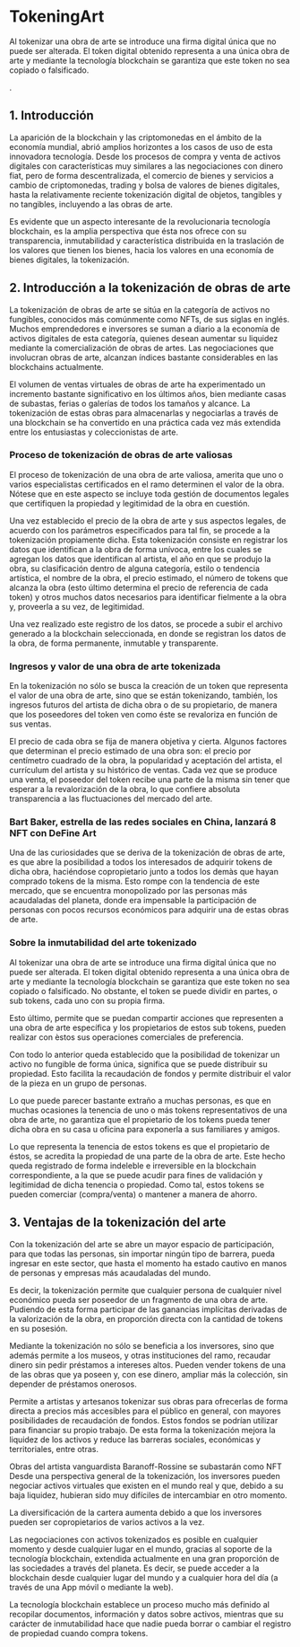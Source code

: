 # TokeningArt
Al tokenizar una obra de arte se introduce una firma digital única que no puede ser alterada. El token digital obtenido representa a una única obra de arte y mediante la tecnología blockchain se garantiza que este token no sea copiado o falsificado.

.
## 1. Introducción
La aparición de la blockchain y las criptomonedas en el ámbito de la economía mundial, abrió amplios horizontes a los casos de uso de esta innovadora tecnología. Desde los procesos de compra y venta de activos digitales con características muy similares a las negociaciones con dinero fiat, pero de forma descentralizada, el comercio de bienes y servicios a cambio de criptomonedas, trading y bolsa de valores de bienes digitales, hasta la relativamente reciente tokenización digital de objetos, tangibles y no tangibles, incluyendo a las obras de arte.

Es evidente que un aspecto interesante de la revolucionaria tecnología blockchain, es la amplia perspectiva que ésta nos ofrece con su transparencia, inmutabilidad y característica distribuida en la traslación de los valores que tienen los bienes, hacia los valores en una economía de bienes digitales, la tokenización.

## 2. Introducción a la tokenización de obras de arte
La tokenización de obras de arte se sitúa en la categoría de activos no fungibles, conocidos más comúnmente como NFTs, de sus siglas en inglés. Muchos emprendedores e inversores se suman a diario a la economía de activos digitales de esta categoría, quienes desean aumentar su liquidez mediante la comercialización de obras de artes. Las negociaciones que involucran obras de arte, alcanzan índices bastante considerables en las blockchains actualmente.

El volumen de ventas virtuales de obras de arte ha experimentado un incremento bastante significativo en los últimos años, bien mediante casas de subastas, ferias o galerías de todos los tamaños y alcance. La tokenización de estas obras para almacenarlas y negociarlas a través de una blockchain se ha convertido en una práctica cada vez más extendida entre los entusiastas y coleccionistas de arte.

### Proceso de tokenización de obras de arte valiosas
El proceso de tokenización de una obra de arte valiosa, amerita que uno o varios especialistas certificados en el ramo determinen el valor de la obra. Nótese que en este aspecto se incluye toda gestión de documentos legales que certifiquen la propiedad y legitimidad de la obra en cuestión. 

Una vez establecido el precio de la obra de arte y sus aspectos legales, de acuerdo con los parámetros especificados para tal fin, se procede a la tokenización propiamente dicha. Esta tokenización consiste en registrar los datos que identifican a la obra de forma unívoca, entre los cuales se agregan los datos que identifican al artista, el año en que se produjo la obra, su clasificación dentro de alguna categoría, estilo o tendencia artística, el nombre de la obra, el precio estimado, el número de tokens que alcanza la obra (esto último determina el precio de referencia de cada token) y otros muchos datos necesarios para identificar fielmente a la obra y, proveerla a su vez, de legitimidad.

Una vez realizado este registro de los datos, se procede a subir el archivo generado a la blockchain seleccionada, en donde se registran los datos de la obra, de forma permanente, inmutable y transparente.

### Ingresos y valor de una obra de arte tokenizada
En la tokenización no sólo se busca la creación de un token que representa el valor de una obra de arte, sino que se están tokenizando, también, los ingresos futuros del artista de dicha obra o de su propietario, de manera que los poseedores del token ven como éste se revaloriza en función de sus ventas. 

El precio de cada obra se fija de manera objetiva y cierta. Algunos factores que determinan el precio estimado de una obra son: el precio por centímetro cuadrado de la obra, la popularidad y aceptación del artista, el currículum del artista y su histórico de ventas. Cada vez que se produce una venta, el poseedor del token recibe una parte de la misma sin tener que esperar a la revalorización de la obra, lo que confiere absoluta transparencia a las fluctuaciones del mercado del arte.

### Bart Baker, estrella de las redes sociales en China, lanzará 8 NFT con DeFine Art
Una de las curiosidades que se deriva de la tokenización de obras de arte, es que abre la posibilidad a todos los interesados de adquirir tokens de dicha obra, haciéndose copropietario junto a todos los demàs que hayan comprado tokens de la misma. Esto rompe con la tendencia de este mercado, que se encuentra monopolizado por las personas más acaudaladas del planeta, donde era impensable la participación de personas con pocos recursos económicos para adquirir una de estas obras de arte.

### Sobre la inmutabilidad del arte tokenizado
Al tokenizar una obra de arte se introduce una firma digital única que no puede ser alterada. El token digital obtenido representa a una única obra de arte y mediante la tecnología blockchain se garantiza que este token no sea copiado o falsificado. No obstante, el token se puede dividir en partes, o sub tokens, cada uno con su propia firma.

Esto último, permite que se puedan compartir acciones que representen a una obra de arte específica y los propietarios de estos sub tokens, pueden realizar con èstos sus operaciones comerciales de preferencia.

Con todo lo anterior queda establecido que la posibilidad de tokenizar un activo no fungible de forma única, significa que se puede distribuir su propiedad. Esto facilita la recaudación de fondos y permite distribuir el valor de la pieza en un grupo de personas.

Lo que puede parecer bastante extraño a muchas personas, es que en muchas ocasiones la tenencia de uno o más tokens representativos de una obra de arte, no garantiza que el propietario de los tokens pueda tener dicha obra en su casa u oficina para exponerla a sus familiares y amigos.

Lo que representa la tenencia de estos tokens es que el propietario de éstos, se acredita la propiedad de una parte de la obra de arte. Este hecho queda registrado de forma indeleble e irreversible en la blockchain correspondiente, a la que se puede acudir para fines de validación y legitimidad de dicha tenencia o propiedad. Como tal, estos tokens se pueden comerciar (compra/venta) o mantener a manera de ahorro.

## 3. Ventajas de la tokenización del arte
Con la tokenización del arte se abre un mayor espacio de participación, para que todas las personas, sin importar ningún tipo de barrera, pueda ingresar en este sector, que hasta el momento ha estado cautivo en manos de personas y empresas más acaudaladas del mundo. 

Es decir, la tokenización permite que cualquier persona de cualquier nivel económico pueda ser poseedor de un fragmento de una obra de arte. Pudiendo de esta forma participar de las ganancias implícitas derivadas de la valorización de la obra, en proporción directa con la cantidad de tokens en su posesión.

Mediante la tokenización no sólo se beneficia a los inversores, sino que además permite a los museos, y otras instituciones del ramo, recaudar dinero sin pedir préstamos a intereses altos. Pueden vender tokens de una de las obras que ya poseen y, con ese dinero, ampliar más la colección, sin depender de préstamos onerosos.

Permite a artistas y artesanos tokenizar sus obras para ofrecerlas de forma directa a precios más accesibles para el público en general, con mayores posibilidades de recaudación de fondos. Estos fondos se podrían utilizar para financiar su propio trabajo. De esta forma la tokenización mejora la liquidez de los activos y reduce las barreras sociales, económicas y territoriales, entre otras. 

Obras del artista vanguardista Baranoff-Rossine se subastarán como NFT
Desde una perspectiva general de la tokenización, los inversores pueden negociar activos virtuales que existen en el mundo real y que, debido a su baja liquidez, hubieran sido muy difíciles de intercambiar en otro momento.

La diversificación de la cartera aumenta debido a que los inversores pueden ser copropietarios de varios activos a la vez.

Las negociaciones con activos tokenizados es posible en cualquier momento y desde cualquier lugar en el mundo, gracias al soporte de la tecnología blockchain, extendida actualmente en una gran proporción de las sociedades a través del planeta. Es decir, se puede acceder a la blockchain desde cualquier lugar del mundo y a cualquier hora del día (a través de una App móvil o mediante la web).

La tecnología blockchain establece un proceso mucho más definido al recopilar documentos, información y datos sobre activos, mientras que su carácter de inmutabilidad hace que nadie pueda borrar o cambiar el registro de propiedad cuando compra tokens.
